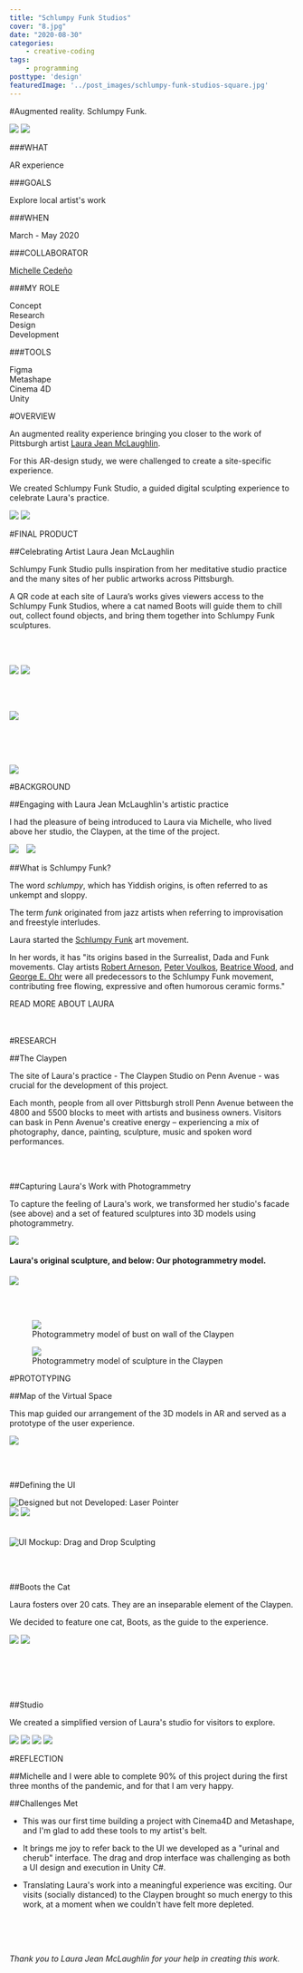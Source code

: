 ```yaml
---
title: "Schlumpy Funk Studios"
cover: "8.jpg"
date: "2020-08-30"
categories:
    - creative-coding
tags:
    - programming
posttype: 'design'
featuredImage: '../post_images/schlumpy-funk-studios-square.jpg'
---
```


#Augmented reality. Schlumpy Funk.

<cover-img>

<img src="../post_images/schlumpy-funk-studios/Cat/catdance.gif">

<img src="../post_images/schlumpy-funk-studios/Studio/urinal.gif">

</cover-img>

<design-meta>

###WHAT

AR experience

###GOALS

Explore local artist's work

###WHEN

March - May 2020

###COLLABORATOR

[Michelle Cedeño](https://michellecedeno.com/)

###MY ROLE

Concept\
Research\
Design\
Development

###TOOLS

Figma\
Metashape\
Cinema 4D\
Unity

</design-meta>

<grid-container>

#OVERVIEW

An augmented reality experience bringing you closer to the work of Pittsburgh artist [Laura Jean McLaughlin](http://laurajeanmclaughlin.com/).

For this AR-design study, we were challenged to create a site-specific experience.

We created Schlumpy Funk Studio, a guided digital sculpting experience to celebrate Laura's practice.

<img src="../post_images/schlumpy-funk-studios/Laura/claypen-model.png">

<img src="../post_images/schlumpy-funk-studios/Laura/claypen-actual.jpg">


#FINAL PRODUCT

##Celebrating Artist Laura Jean McLaughlin

Schlumpy Funk Studio pulls inspiration from her meditative studio practice and the many sites of her public artworks across Pittsburgh.

A QR code at each site of Laura’s works gives viewers access to the Schlumpy Funk Studios, where a cat named Boots will guide them to chill out, collect found objects, and bring them together into Schlumpy Funk sculptures.

<br><br>

<div>
<multi-mobile-container title="Collecting and Sculpting Actions in the App">
<mobile-container>
<img src="../post_images/schlumpy-funk-studios/SystemControls/collection.gif">
</mobile-container>
<mobile-container>
<img src="../post_images/schlumpy-funk-studios/SystemControls/sculpting.gif">
</mobile-container>
</multi-mobile-container>
</div>

<br><br>

<img src="../post_images/schlumpy-funk-studios/Cat/catwalk.gif">

<br><br><br>

<img src="../post_images/schlumpy-funk-studios/Laura/toxoplamosis-print.jpeg">

#BACKGROUND

##Engaging with Laura Jean McLaughlin's artistic practice

I had the pleasure of being introduced to Laura via Michelle, who lived above her studio, the Claypen, at the time of the project.

<img-pair>

<img src="../post_images/schlumpy-funk-studios/Laura/wedding-teapot-good.jpeg" style="margin-right:10px">

</img-pair>

<img-pair>

<img src="../post_images/schlumpy-funk-studios/Laura/octavia-front-cropped.jpeg">

</img-pair>


##What is Schlumpy Funk?

<quote>

The word *schlumpy*, which has Yiddish origins, is often referred to as unkempt and sloppy.

The term *funk* originated from jazz artists when referring to improvisation and freestyle interludes.

</quote>

Laura started the [Schlumpy Funk](https://schlumpyfunk.wordpress.com/schlumpy-funk/) art movement.

In her words, it has "its origins based in the Surrealist, Dada and Funk movements. Clay artists [Robert Arneson](https://en.wikipedia.org/wiki/Robert_Arneson), [Peter Voulkos](https://en.wikipedia.org/wiki/Peter_Voulkos), [Beatrice Wood](https://en.wikipedia.org/wiki/Beatrice_Wood), and [George E. Ohr](https://en.wikipedia.org/wiki/George_E._Ohr) were all predecessors to the Schlumpy Funk movement, contributing free flowing, expressive and often humorous ceramic forms."

<div>
<button-link href="http://laurajeanmclaughlin.com/about/">READ MORE ABOUT LAURA</button-link>
</div>
<br><br>

#RESEARCH

##The Claypen

The site of Laura's practice - The Claypen Studio on Penn Avenue - was crucial for the development of this project.

Each month, people from all over Pittsburgh stroll Penn Avenue between the 4800 and 5500 blocks to meet with artists and business owners. Visitors can bask in Penn Avenue's creative energy – experiencing a mix of photography, dance, painting, sculpture, music and spoken word performances.

<br><br>

##Capturing Laura's Work with Photogrammetry

To capture the feeling of Laura's work, we transformed her studio's facade (see above) and a set of featured sculptures into 3D models using photogrammetry.

<img-pair>

<img src="../post_images/schlumpy-funk-studios/Studio/original_urinal.jpg">

<h4>Laura's original sculpture, and below: Our photogrammetry model.</h4>

</img-pair>

<img src="../post_images/schlumpy-funk-studios/Studio/urinal.gif">

<br><br>


<figure>
<img src="../post_images/schlumpy-funk-studios/Studio/head.gif">
<figcaption>Photogrammetry model of bust on wall of the Claypen</figcaption>
</figure>

<figure>
<img src="../post_images/schlumpy-funk-studios/Studio/upside_down_head.gif">
<figcaption>Photogrammetry model of sculpture in the Claypen</figcaption>
</figure>

#PROTOTYPING

##Map of the Virtual Space

This map guided our arrangement of the 3D models in AR and served as a prototype of the user experience.

<img src="../post_images/schlumpy-funk-studios/Michelle/map.jpeg">

<br><br>

##Defining the UI

<img-pair>

<img src="../post_images/schlumpy-funk-studios/UI/laserpointer.png" title="Designed but not Developed: Laser Pointer">

</img-pair>

<div>
<multi-mobile-container title="UI Mockup: Inventory Swipe Up and Horizontal Scroll">
<mobile-container>
<img src="../post_images/schlumpy-funk-studios/UI/inventory-up.png">
</mobile-container>
<mobile-container>
<img src="../post_images/schlumpy-funk-studios/UI/inventory-down.png">
</mobile-container>
</multi-mobile-container>
</div>
<br><br>

<img src="../post_images/schlumpy-funk-studios/UI/urinal_cherub.png" title="UI Mockup: Drag and Drop Sculpting">

<br><br>

##Boots the Cat

Laura fosters over 20 cats. They are an inseparable element of the Claypen.

We decided to feature one cat, Boots, as the guide to the experience.

<div>
<multi-mobile-container title="Boots, in Unity and in a dance party at the end of the experience">
<mobile-container>
<img src="../post_images/schlumpy-funk-studios/Cat/boots.png">
</mobile-container>
<mobile-container>
<img src="../post_images/schlumpy-funk-studios/Cat/dance_party.gif">
</mobile-container>
</multi-mobile-container>
</div>
<br><br>

<br><br>

##Studio

We created a simplified version of Laura's studio for visitors to explore.

<img src="../post_images/schlumpy-funk-studios/Studio/chair.jpg">

<img src="../post_images/schlumpy-funk-studios/Studio/picnicbench.jpg">

<img src="../post_images/schlumpy-funk-studios/Studio/couch-view.jpg">

<img src="../post_images/schlumpy-funk-studios/Studio/objects.jpg">


#REFLECTION

##Michelle and I were able to complete 90% of this project during the first three months of the pandemic, and for that I am very happy.

##Challenges Met

- This was our first time building a project with Cinema4D and Metashape, and I'm glad to add these tools to my artist's belt.

- It brings me joy to refer back to the UI we developed as a "urinal and cherub" interface. The drag and drop interface was challenging as both a UI design and execution in Unity C#.

- Translating Laura's work into a meaningful experience was exciting. Our visits (socially distanced) to the Claypen brought so much energy to this work, at a moment when we couldn't have felt more depleted.

<br><br><br>

*Thank you to Laura Jean McLaughlin for your help in creating this work.*


</grid-container>